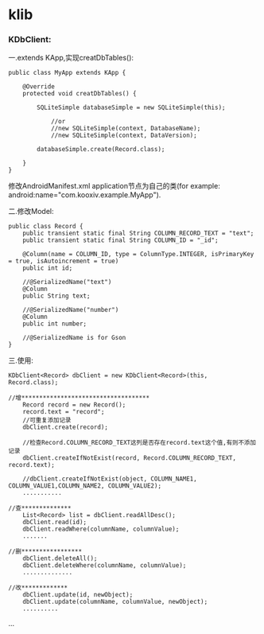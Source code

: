 klib
====



<h3>KDbClient:</h3>

一.extends KApp,实现creatDbTables():

	public class MyApp extends KApp {
	
		@Override
		protected void creatDbTables() {
		 
			SQLiteSimple databaseSimple = new SQLiteSimple(this); 
			    
			    //or
			    //new SQLiteSimple(context, DatabaseName);
			    //new SQLiteSimple(context, DataVersion);
			    
			databaseSimple.create(Record.class);
	
		}
	}

   修改AndroidManifest.xml application节点为自己的类(for example: android:name="com.kooxiv.example.MyApp").

二.修改Model:
	
	public class Record {
		public transient static final String COLUMN_RECORD_TEXT = "text";
		public transient static final String COLUMN_ID = "_id";
	
		@Column(name = COLUMN_ID, type = ColumnType.INTEGER, isPrimaryKey = true, isAutoincrement = true)
		public int id;
	
		//@SerializedName("text")
		@Column
		public String text;
	
		//@SerializedName("number")
		@Column
		public int number;
		
		//@SerializedName is for Gson
	}
	
三.使用:

	KDbClient<Record> dbClient = new KDbClient<Record>(this, Record.class);

	//增************************************
		Record record = new Record();
		record.text = "record";
		//可重复添加记录
		dbClient.create(record);
		
		//检查Record.COLUMN_RECORD_TEXT这列是否存在record.text这个值,有则不添加记录
		dbClient.createIfNotExist(record, Record.COLUMN_RECORD_TEXT, record.text);
		
		//dbClient.createIfNotExist(object, COLUMN_NAME1, COLUMN_VALUE1,COLUMN_NAME2, COLUMN_VALUE2);
		...........
	
	//查**************
		List<Record> list = dbClient.readAllDesc();
		dbClient.read(id);
		dbClient.readWhere(columnName, columnValue);
		.......
	
	//删*****************
		dbClient.deleteAll();
		dbClient.deleteWhere(columnName, columnValue);
		..............
	
	//改*************
		dbClient.update(id, newObject);
		dbClient.update(columnName, columnValue, newObject);
		..........
	
	
	











...
